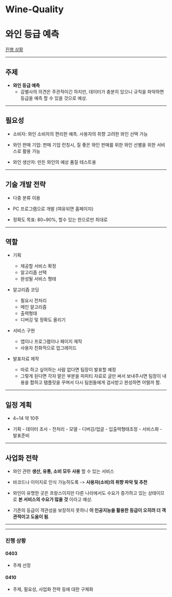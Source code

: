 # Wine-Quality
# 와인 등급 예측

[진행 상황](#진행-상황)  

---
## 주제
- __와인 등급 예측__
  - 감별사의 의견은 주관적이긴 하지만, 데이터가 충분히 있으니 규칙을 파악하면 등급을 예측 할 수 있을 것으로 예상.  
---

## 필요성

- 소비자: 와인 소비자의 편리한 예측. 사용자의 취향 고려한 와인 선택 가능

- 와인 판매 기업: 판매 기업 런칭시, 질 좋은 와인 판매를 위한 와인 선별을 위한 서비스로 활용 가능

- 와인 생산자: 만든 와인의 예상 품질 테스트용 

---

##  기술 개발 전략


- 다중 분류 이용

- PC 프로그램으로 개발 (여유되면 홈페이지)

- 정확도 목표: 80~90%, 할수 있는 한으로만 최대로

---
## 역할


- 기획

  - 제공할 서비스 확정  
  - 알고리즘 선택  
  - 완성될 서비스 형태  

- 알고리즘 코딩  
  - 필요시 전처리  
  - 메인 알고리즘  
  - 출력형태  
  - 디버깅 및 정확도 올리기  

- 서비스 구현  
  - 앱이나 프로그램이나 페이지 제작  
  - 사용자 친화적으로 업그레이드  

- 발표자료 제작  
  - 따로 하고 싶어하는 사람 없다면 팀장이 발표할 예정  
  - 그렇게 된다면 각자 맡은 부분을 피피티 자료로 글만 써서 보내주시면 팀장이 내용을 합하고 탬플릿을 꾸며서 다시 팀원들에게 검사받고 완성하면 어떨까 함.

---

## 일정 계획

- 4~14 약 10주

- 기획 - 데이터 조사 - 전처리 - 모델 - 디버깅/업글 - 입출력형태조정 - 서비스화 - 발표준비
---

## 사업화 전략

- 와인 관련 __생산, 유통, 소비 모두 사용__ 할 수 있는 서비스 

- 바코드나 이미지로 인식 가능하도록 -> __사용자(소비)의 취향 파악 및 추천__

- 와인이 유명한 곳은 프랑스이지만 다른 나라에서도 수요가 증가하고 있는 상태이므로 __본 서비스의 수요가 많을 것__ 이라고 예상.

- 기존의 등급이 객관성을 보장하지 못하니 __이 인공지능을 활용한 등급이 오히려 더 객관적이고 도움이 됨__.


---
---
### 진행 상황

#### 0403
- 주제 선정  

#### 0410
- 주제, 필요성, 사업화 전략 등에 대한 구체화
